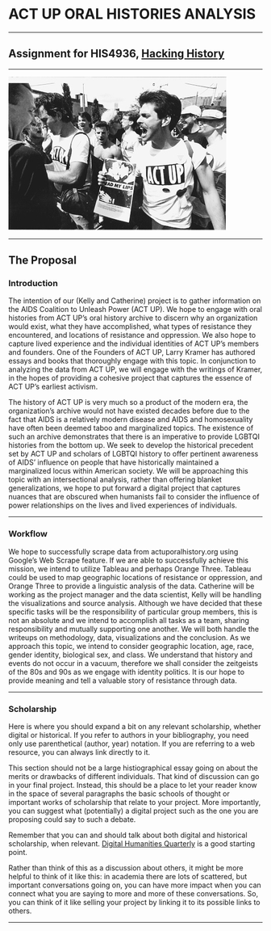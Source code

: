 # ACT UP ORAL HISTORIES ANALYSIS

---

## Assignment for HIS4936, [Hacking History](http://hacking-history.readthedocs.io)

---

![act up](imgs/ACT_UP.jpg)

---


## The Proposal

### Introduction


The intention of our (Kelly and Catherine) project is to gather information on the AIDS Coalition to Unleash Power (ACT UP). We hope to engage with oral histories from ACT UP’s oral history archive to discern why an organization would exist, what they have accomplished, what types of resistance they encountered, and locations of resistance and oppression. We also hope to capture lived experience and the individual identities of ACT UP’s members and founders. One of the Founders of ACT UP, Larry Kramer has authored essays and books that thoroughly engage with this topic. In conjunction to analyzing the data from ACT UP, we will engage with the writings of Kramer, in the hopes of providing a cohesive project that captures the essence of ACT UP’s earliest activism. 

The history of ACT UP is very much so a product of the modern era, the organization’s archive would not have existed decades before due to the fact that AIDS is a relatively modern disease and AIDS and homosexuality have often been deemed taboo and marginalized topics. The existence of such an archive demonstrates that there is an imperative to provide LGBTQI histories from the bottom up. We seek to develop the historical precedent set by ACT UP and scholars of LGBTQI history to offer pertinent awareness of AIDS’ influence on people that have historically maintained a marginalized locus within American society. We will be approaching this topic with an intersectional analysis, rather than offering blanket generalizations, we hope to put forward a digital project that captures nuances that are obscured when humanists fail to consider the influence of power relationships on the lives and lived experiences of individuals.  


---

### Workflow


We hope to successfully scrape data from actuporalhistory.org using Google’s Web Scrape feature. If we are able to successfully achieve this mission, we intend to utilize Tableau and perhaps Orange Three. Tableau could be used to map geographic locations of resistance or oppression, and Orange Three to provide a linguistic analysis of the data. 
Catherine will be working as the project manager and the data scientist, Kelly will be handling the visualizations and source analysis. Although we have decided that these specific tasks will be the responsibility of particular group members, this is not an absolute and we intend to accomplish all tasks as a team, sharing responsibility and mutually supporting one another. We will both handle the writeups on methodology, data, visualizations and the conclusion. As we approach this topic, we intend to consider geographic location, age, race, gender identity, biological sex, and class. We understand that history and events do not occur in a vacuum, therefore we shall consider the zeitgeists of the 80s and 90s as we engage with identity politics. It is our hope to provide meaning and tell a valuable story of resistance through data.


---

### Scholarship

Here is where you should expand a bit on any relevant scholarship, whether
digital or historical. If you refer to authors in your bibliography, you need
only use parenthetical (author, year) notation. If you are referring to a web
resource, you can always link directly to it.

This section should not be a large histiographical essay going on about the
merits or drawbacks of different individuals. That kind of discussion can go
in your final project. Instead, this should be a place to let your reader know
in the space of several paragraphs the basic schools of thought or important
works of scholarship that relate to your project. More importantly, you can
suggest what (potentially) a digital project such as the one you are proposing
could say to such a debate.

Remember that you can and should talk about both digital and historical
scholarship, when relevant. [Digital Humanities Quarterly](www.digitalhumanities.org/dhq/)
is a good starting point.

Rather than think of this as a discussion about others, it might be more
helpful to think of it like this: in academia there are lots of scattered, but
important conversations going on, you can have more impact when you can connect
what you are saying to more and more of these conversations. So, you can think
of it like selling your project by linking it to its possible links to others.

---
